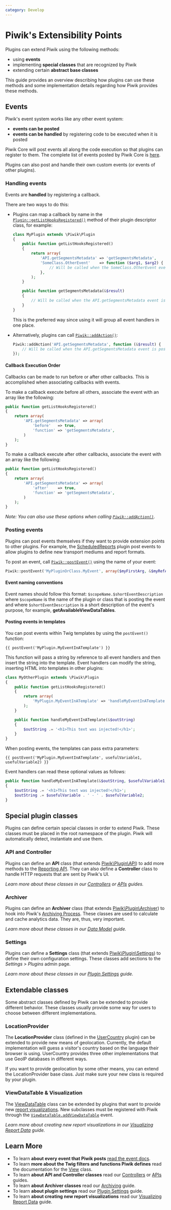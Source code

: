 ```yaml
---
category: Develop
---
```

# Piwik's Extensibility Points

Plugins can extend Piwik using the following methods:

- using **events**
- implementing **special classes** that are recognized by Piwik
- extending certain **abstract base classes**

This guide provides an overview describing how plugins can use these methods and some implementation details regarding how Piwik provides these methods.

## Events

Piwik's event system works like any other event system:

- **events can be posted**
- **events can be handled** by registering code to be executed when it is posted

Piwik Core will post events all along the code execution so that plugins can register to them. The complete list of events posted by Piwik Core is [here](/api-reference/events).

Plugins can also post and handle their own custom events (or events of other plugins).

### Handling events

Events are **handled** by registering a callback.

There are two ways to do this:

- Plugins can map a callback by name in the [`Plugin::getListHooksRegistered()`](/api-reference/Piwik/Plugin#getlisthooksregistered) method of their plugin descriptor class, for example:

    ```php
    class MyPlugin extends \Piwik\Plugin
    {
        public function getListHooksRegistered()
        {
            return array(
                'API.getSegmentsMetadata' => 'getSegmentsMetadata',
                'SomeClass.OtherEvent'    => function ($arg1, $arg2) {
                    // Will be called when the SomeClass.OtherEvent event is posted
                },
            );
        }

        public function getSegmentsMetadata(&$result)
        {
            // Will be called when the API.getSegmentsMetadata event is posted
        }
    }
    ```

    This is the preferred way since using it will group all event handlers in one place.

- Alternatively, plugins can call [`Piwik::addAction()`](/api-reference/Piwik/Piwik#addaction):

    ```php
    Piwik::addAction('API.getSegmentsMetadata', function (&$result) {
        // Will be called when the API.getSegmentsMetadata event is posted
    });
    ```

#### Callback Execution Order

Callbacks can be made to run before or after other callbacks. This is accomplished when associating callbacks with events.

To make a callback execute before all others, associate the event with an array like the following:

```php
public function getListHooksRegistered()
{
    return array(
        'API.getSegmentsMetadata' => array(
            'before'   => true,
            'function' => 'getSegmentsMetadata',
        )
    );
}
```

To make a callback execute after other callbacks, associate the event with an array like the following:

```php
public function getListHooksRegistered()
{
    return array(
        'API.getSegmentsMetadata' => array(
            'after'    => true,
            'function' => 'getSegmentsMetadata',
        )
    );
}
```

*Note: You can also use these options when calling [`Piwik::addAction()`](/api-reference/Piwik/Piwik#addaction).*

### Posting events

Plugins can post events themselves if they want to provide extension points to other plugins. For example, the [ScheduledReports](https://github.com/piwik/piwik/tree/master/plugins/ScheduledReports) plugin post events to allow plugins to define new transport mediums and report formats.

To post an event, call [`Piwik::postEvent()`](/api-reference/Piwik/Piwik#postevent) using the name of your event:

```php
Piwik::postEvent('MyPluginOrClass.MyEvent', array($myFirstArg, &$myRefArg));
```

#### Event naming conventions

Event names should follow this format: `$scopeName.$shortEventDescription` where `$scopeName` is the name of the plugin or class that is posting the event and where `$shortEventDescription` is a short description of the event's purpose, for example, **getAvailableViewDataTables**.

#### Posting events in templates

You can post events within Twig templates by using the `postEvent()` function:

```twig
{{ postEvent('MyPlugin.MyEventInATemplate') }}
```

This function will pass a string by reference to all event handlers and then insert the string into the template. Event handlers can modify the string, inserting HTML into templates in other plugins:

```php
class MyOtherPlugin extends \Piwik\Plugin
{
    public function getListHooksRegistered()
    {
        return array(
            'MyPlugin.MyEventInATemplate' => 'handleMyEventInATemplate',
        );
    }

    public function handleMyEventInATemplate(&$outString)
    {
        $outString .= '<h1>This text was injected!</h1>';
    }
}
```

When posting events, the templates can pass extra parameters:

```twig
{{ postEvent('MyPlugin.MyEventInATemplate', usefulVariable1, usefulVariable2) }}
```

Event handlers can read these optional values as follows:

```php
public function handleMyEventInATemplate(&$outString, $usefulVariable1, $usefulVariable2)
{
    $outString .= '<h1>This text was injected!</h1>';
    $outString .= $usefulVariable . ' - ' . $usefulVariable2;
}
```

## Special plugin classes

Plugins can define certain special classes in order to extend Piwik. These classes must be placed in the root namespace of the plugin. Piwik will automatically detect, instantiate and use them.

### API and Controller

Plugins can define an **API** class (that extends [Piwik\Plugin\API](/api-reference/Piwik/Plugin/API)) to add more methods to the [Reporting API](/guides/piwiks-reporting-api). They can also define a **Controller** class to handle HTTP requests that are sent by Piwik's UI.

*Learn more about these classes in our [Controllers](/guides/controllers) or [APIs](/guides/apis) guides.*

### Archiver

Plugins can define an **Archiver** class (that extends [Piwik\Plugin\Archiver](/api-reference/Piwik/Plugin/Archiver)) to hook into Piwik's [Archiving Process](/guides/archiving). These classes are used to calculate and cache analytics data. They are, thus, very important.

*Learn more about these classes in our [Data Model](/guides/data-model) guide.*

### Settings

Plugins can define a **Settings** class (that extends [Piwik\Plugin\Settings](/api-reference/Piwik/Plugin/Settings)) to define their own configuration settings. These classes add sections to the _Settings > Plugins_ admin page.

*Learn more about these classes in our [Plugin Settings](/guides/plugin-settings) guide.*

## Extendable classes

Some abstract classes defined by Piwik can be extended to provide different behavior. These classes usually provide some way for users to choose between different implementations.

### LocationProvider

The **LocationProvider** class (defined in the [UserCountry](https://github.com/piwik/piwik/tree/master/plugins/UserCountry) plugin) can be extended to provide new means of geolocation. Currently, the default implementation will guess a visitor's country based on the language their browser is using. UserCountry provides three other implementations that use GeoIP databases in different ways.

If you want to provide geolocation by some other means, you can extend the LocationProvider base class. Just make sure your new class is required by your plugin.

### ViewDataTable & Visualization

The [ViewDataTable](/api-reference/Piwik/Plugin/ViewDataTable) class can be extended by plugins that want to provide new [report visualizations](/guides/visualizing-report-data#core-visualizations). New subclasses must be registered with Piwik through the [`ViewDataTable.addViewDataTable`](/api-reference/events#viewdatatableaddviewdatatable) event.

*Learn more about creating new report visualizations in our [Visualizing Report Data](/guides/visualizing-report-data) guide.*

## Learn More

* To learn **about every event that Piwik posts** [read the event docs](/api-reference/events).
* To learn **more about the Twig filters and functions Piwik defines** read the documentation for the [View](/api-reference/Piwik/View) class.
* To learn **about API and Controller classes** read our [Controllers](/guides/controllers) or [APIs](/guides/apis) guides.
* To learn **about Archiver classes** read our [Archiving](/guides/archiving) guide.
* To learn **about plugin settings** read our [Plugin Settings](/guides/plugin-settings) guide.
* To learn **about creating new report visualizations** read our [Visualizing Report Data](/guides/visualizing-report-data) guide.
